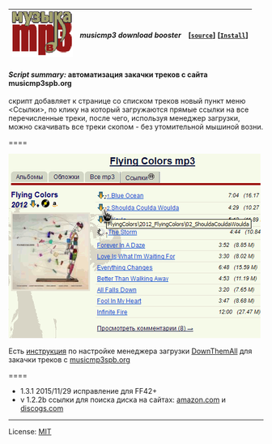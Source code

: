 | ![музыка мрЗ](/res/mmp3.gif) | ***musicmp3 download booster*** |  **[[`source`]](/src/musicmp3_download_booster.user.js)**  **[[`Install`]](/../../raw/master/src/musicmp3_download_booster.user.js)** |
| :----: | :---- | ---------------------- |
#### *Script summary:*  автоматизация закачки треков с сайта musicmp3spb.org 

скрипт добавляет к странице со списком треков новый пункт меню <Cсылки>, 
по клику на который загружаются прямые ссылки на все перечисленные треки, 
после чего, используя менеджер загрузки, можно скачивать все треки скопом - без утомительной мышиной возни.

====

![screenshot](../res/mmp3shot.gif)

Есть [инструкция](http://userscripts-mirror.org/topics/87458.html) по настройке 
менеджера загрузки [DownThemAll](http://www.downthemall.net/) для закачки треков с [musicmp3spb.org](http://musicmp3spb.org)

====

*  1.3.1 2015/11/29 исправление для FF42+ 
* v 1.2.2b ссылки для поиска диска на сайтах: [amazon.com](http://www.amazon.com/gp/new-releases/music/408264/ref=zg_bsnr_nav_m_3_292809) и [discogs.com](http://www.discogs.com/search/?sort=date_added%2Cdesc&genre_exact=Rock)

-----

License: <a href=https://opensource.org/licenses/MIT>MIT</a>
